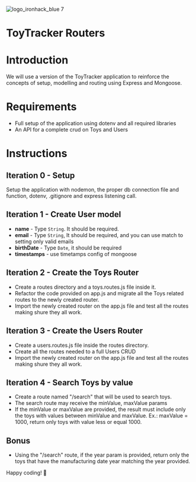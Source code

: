 ![logo_ironhack_blue 7](https://user-images.githubusercontent.com/23629340/40541063-a07a0a8a-601a-11e8-91b5-2f13e4e6b441.png)

# ToyTracker Routers

# Introduction
 We will use a version of the ToyTracker application to reinforce the concepts of setup, modelling and routing using Express and Mongoose. 

# Requirements
- Full setup of the application using dotenv and all required libraries
- An API for a complete crud on Toys and Users

# Instructions

## Iteration 0 - Setup
Setup the application with nodemon, the proper db connection file and function, dotenv, .gitignore and express listening call.

## Iteration 1 - Create User model

- **name** - Type `String`. It should be required.
- **email** - Type `String`, It should be required, and you can use match to setting only valid emails
- **birthDate** - Type `Date`, it should be required
- **timestamps** - use timetamps config of mongoose

## Iteration 2 - Create the Toys Router

- Create a routes directory and a toys.routes.js file inside it. 
- Refactor the code provided on app.js and migrate all the Toys related routes to the newly created router. 
- Import the newly created router on the app.js file and test all the routes making shure they all work.

## Iteration 3 - Create the Users Router

- Create a users.routes.js file inside the routes directory. 
- Create all the routes needed to a full Users CRUD
- Import the newly created router on the app.js file and test all the routes making shure they all work.

## Iteration 4 - Search Toys by value
- Create a route named "/search" that will be used to search toys. 
- The search route may receive the minValue, maxValue params
- If the minValue or maxValue are provided, the result must include only the toys with values between minValue and maxValue. Ex.: maxValue = 1000, return only toys with value less or equal 1000. 

## Bonus
- Using the "/search" route, if the year param is provided, return only the toys that have the manufacturing date year matching the year provided. 


Happy coding! 💙